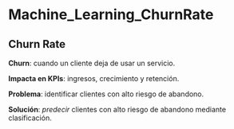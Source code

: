 # Machine_Learning_ChurnRate

## Churn Rate

**Churn**: cuando un cliente deja de usar un servicio.

**Impacta en KPIs**: ingresos, crecimiento y retención.

**Problema**: identificar clientes con alto riesgo de abandono.

**Solución**: _predecir_ clientes con alto riesgo de abandono mediante clasificación.
